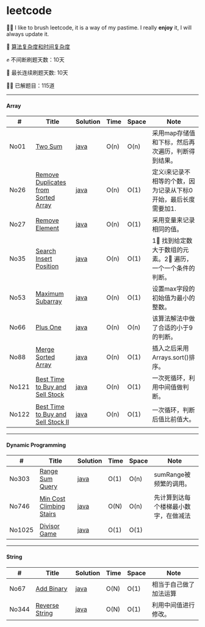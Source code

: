 # leetcode

🚴‍♀️ I like to brush leetcode, it is a way of my pastime. I really **enjoy** it, I will always update it.

📖 [算法复杂度和时间复杂度](https://zhuanlan.zhihu.com/p/50479555)

✊ 不间断刷题天数：10天

🐘 最长连续刷题天数: 10天

🧗‍♂️ 已解题目：115道

-------

#### Array

| #     | Title                                                        | Solution                                                     | Time | Space | Note                                                         |
| ----- | ------------------------------------------------------------ | ------------------------------------------------------------ | ---- | ----- | ------------------------------------------------------------ |
| No01  | [Two Sum](https://leetcode.com/problems/two-sum/)            | [java](https://github.com/tujietg/Algorithm/blob/master/leetcode/Array/No01.java) | O(n) | O(n)  | 采用map存储值和下标，然后再次遍历，判断得到结果。            |
| No26  | [Remove Duplicates from Sorted Array](<https://leetcode.com/problems/remove-duplicates-from-sorted-array/>) | [java](<https://github.com/tujietg/Algorithm/blob/master/leetcode/Array/No26.java>) | O(n) | O(1)  | 定义i来记录不相等的个数，因为记录从下标0开始，最后长度需要加1. |
| No27  | [Remove Element](<https://leetcode.com/problems/remove-element/>) | [java](<https://github.com/tujietg/Algorithm/blob/master/leetcode/Array/No27.java>) | O(n) | O(1)  | 采用变量来记录相同的值。                                     |
| No35  | [Search Insert Position](<https://leetcode.com/problems/search-insert-position/>) | [java](<https://github.com/tujietg/Algorithm/blob/master/leetcode/Array/No35.java>) | O(n) | O(1)  | 1⃣ 找到给定数大于数组的元素。2⃣ 遍历，一个一个条件的判断。     |
| No53  | [Maximum Subarray](<https://leetcode.com/problems/maximum-subarray/>) | [java](<https://github.com/tujietg/Algorithm/blob/master/leetcode/Array/No53.java>) | O(n) | O(1)  | 设置max字段的初始值为最小的整数。                            |
| No66  | [Plus One](<https://leetcode.com/problems/plus-one/>)        | [java](<https://github.com/tujietg/Algorithm/blob/master/leetcode/Array/No66.java>) | O(n) | O(n)  | 该算法解法中做了合适的小于9的判断。                          |
| No88  | [Merge Sorted Array](<https://leetcode.com/problems/merge-sorted-array/>) | [java](<https://github.com/tujietg/Algorithm/blob/master/leetcode/Array/No88.java>) | O(n) | O(1)  | 插入之后采用Arrays.sort()排序。                              |
| No121 | [Best Time to Buy and Sell Stock](<https://leetcode.com/problems/best-time-to-buy-and-sell-stock/>) | [java](<https://github.com/tujietg/Algorithm/blob/master/leetcode/Array/No121.java>) | O(n) | O(1)  | 一次死循环，利用中间值做判断。                               |
| No122 | [Best Time to Buy and Sell Stock II](<https://leetcode.com/problems/best-time-to-buy-and-sell-stock-ii/>) | [java]()                                                     | O(n) | O(1)  | 一次循环，判断后值比前值大。                                 |

-------

#### Dynamic Programming

| #      | Title                                                        | Solution | Time | Space | Note                                 |
| ------ | ------------------------------------------------------------ | -------- | ---- | ----- | ------------------------------------ |
| No303  | [Range Sum Query](https://leetcode.com/problems/range-sum-query-immutable/) | [java]() | O(1) | O(n)  | sumRange被频繁的调用。               |
| No746  | [Min Cost Climbing Stairs](https://leetcode.com/problems/min-cost-climbing-stairs/) | [java]() | O(N) | O(n)  | 先计算到达每个楼梯最小数字，在做减法 |
| No1025 | [Divisor Game](https://leetcode.com/problems/divisor-game/)  | [java]() | O(1) | O(1)  |                                      |

-----

#### String

| #     | Title                                                        | Solution | Time | Space | Note                   |
| ----- | ------------------------------------------------------------ | -------- | ---- | ----- | ---------------------- |
| No67  | [Add Binary](https://leetcode.com/problems/add-binary/)      | [java]() | O(N) | O(1)  | 相当于自己做了加法运算 |
| No344 | [Reverse String](https://leetcode.com/problems/reverse-string/) | [java]() | O(N) | O(1)  | 利用中间值进行修改。   |


